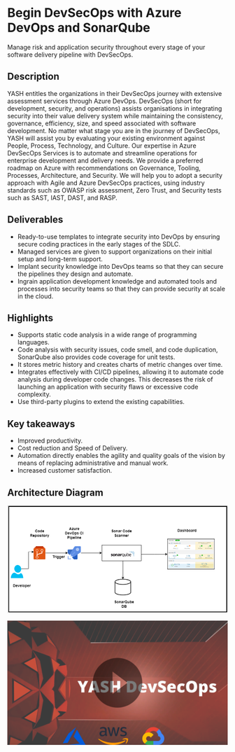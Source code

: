 # Begin DevSecOps with Azure DevOps and SonarQube
Manage risk and application security throughout every stage of your software delivery pipeline with DevSecOps.
<!-- 
![azsonar](img/azsonar.png)  -->


<!-- Start DevSecOps Journey with Azure DevOps & SonarQube with ready to use solution -->
## Description
<!-- SAST (Static Application Security Testing) is one of the first steps to start the DevSecOps journey. Static analysis of the code allows Developers to find security vulnerabilities in the application source code earlier in the software development life cycle.
SonarQube is opensource platform with capabilities to perform automatic static analysis of codes on 17 Programming languages.
The self-sufficient package contains all the information and ready to use pipeline code to implement SAST using SonarQube in Azure DevOps pipeline. -->
YASH entitles the organizations in their DevSecOps journey with extensive assessment services through Azure DevOps. DevSecOps (short for development, security, and operations) assists organisations in integrating security into their value delivery system while maintaining the consistency, governance, efficiency, size, and speed associated with software development. No matter what stage you are in the journey of DevSecOps, YASH will assist you by evaluating your existing environment against People, Process, Technology, and Culture. Our expertise in Azure DevSecOps Services is to automate and streamline operations for enterprise development and delivery needs. We provide a preferred roadmap on Azure with recommendations on Governance, Tooling, Processes, Architecture, and Security. We will help you to adopt a security approach with Agile and Azure DevSecOps practices, using industry standards such as OWASP risk assessment, Zero Trust, and Security tests such as SAST, IAST, DAST, and RASP.

<!-- ## Package Contents
The Self-sufficient package includes Solution Architect, user guides, Prerequisite information and installation guides, and Ready use Azure pipeline templates for different Programming languages.
## Value Addition
Package Information Document
-	Detect Bugs — SonarQube can spot complex issues and flag incorrect code.
-	Code Smells — Code smells are features of a code that signal that the programme may cause a problem in the future.
-	Security Vulnerability — SonarQube is capable of detecting security flaws in code.
-	Activate Rules Needed — Quality Profiles are a type of rule set that may be created and maintained for specific projects. This implies that a group or initiative must adhere to a set of guidelines. We can then use SonarQube to generate a Quality profile. -->
## Deliverables
-	Ready-to-use templates to integrate security into DevOps by ensuring secure coding practices in the early stages of the SDLC.
-	Managed services are given to support organizations on their initial setup and long-term support.
-	Implant security knowledge into DevOps teams so that they can secure the pipelines they design and automate.
-	Ingrain application development knowledge and automated tools and processes into security teams so that they can provide security at scale in the cloud.

## Highlights
-	Supports static code analysis in a wide range of programming languages.
-	Code analysis with security issues, code smell, and code duplication, SonarQube also provides code coverage for unit tests.
-	It stores metric history and creates charts of metric changes over time.
-	Integrates effectively with CI/CD pipelines, allowing it to automate code analysis during developer code changes. This decreases the risk of launching an application with security flaws or excessive code complexity.
-	Use third-party plugins to extend the existing capabilities.

## Key takeaways
-	Improved productivity. 
-	Cost reduction and Speed of Delivery.
-	Automation directly enables the agility and quality goals of the vision by means of replacing administrative and manual work. 
-	Increased customer satisfaction. 

## Architecture Diagram
![azsonar](img/azure.drawio.png) 

[![DevSecOps](img/DevSecOps.png)](https://ytpl.sharepoint.com/sites/DevSecOps/Shared%20Documents/General/DevSecOps/Videos/Yash%20Devsecops.mp4)

